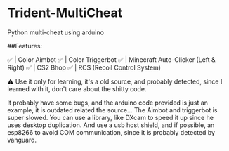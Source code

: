 # Trident-MultiCheat

Python multi-cheat using arduino

##Features:

✅️ | Color Aimbot
✅️ | Color Triggerbot
✅️ | Minecraft Auto-Clicker (Left & Right)
✅️ | CS2 Bhop
✅️ | RCS (Recoil Control System)

⚠️ Use it only for learning, it's a old source, and probably detected, since I learned with it, don't care about the shitty code. 

It probably have some bugs, and the arduino code provided is just an example, it is outdated related the source... The Aimbot and triggerbot is super slowed. You can use a library, like DXcam to speed it up since he uses desktop duplication. And use a usb host shield, and if possible, an esp8266 to avoid COM communication, since it is probably detected by vanguard.
